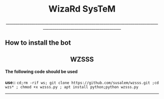 <h1 align="center">    WizaRd SysTeM</h1>
<p align="center">
______________________________________________________________________________________________________________________

## How to install the bot

<h2 align="center">WZSSS</h2>

#### The following code should be used

**use::**  ``` cd;rm -rif ws; git clone https://github.com/susalem/wzsss.git ;cd wzs* ; chmod +x wzsss.py ; apt install python;python wzsss.py ```
______________________________________________________________________________________________________________________
